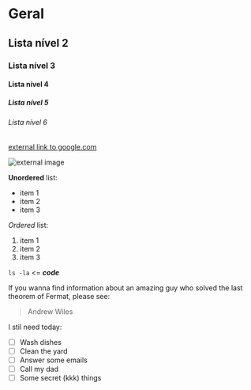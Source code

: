 # Geral

## Lista nível 2

### Lista nível 3

#### Lista nível 4

##### Lista nível 5

###### Lista nível 6

[external link to google.com](http://google.com)

![external image](https://img.freepik.com/fotos-gratis/rio-de-pedra-limpa-e-selva_1417-348.jpg?semt=ais_hybrid)

**Unordered** list:

- item 1
- item 2
- item 3

*Ordered* list:

1. item 1
2. item 2
3. item 3

`ls -la` <= ___code___

If you wanna find information about an amazing guy who solved the last theorem of Fermat, please see:
> Andrew Wiles

I stil need today:

- [ ] Wash dishes
- [ ] Clean the yard
- [ ] Answer some emails
- [ ] Call my dad
- [ ] Some secret (kkk) things